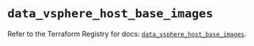 # `data_vsphere_host_base_images`

Refer to the Terraform Registry for docs: [`data_vsphere_host_base_images`](https://registry.terraform.io/providers/vmware/vsphere/2.14.1/docs/data-sources/host_base_images).
